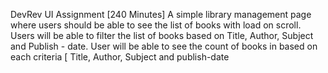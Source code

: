 DevRev UI Assignment [240 Minutes] 
A simple library management page where users should be able to see the list of books with load on scroll.
Users will be able to filter the list of books based on Title, Author, Subject and Publish - date.
User will be able to see the count of books in based on each criteria [ Title, Author, Subject and publish-date 
